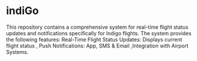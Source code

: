 # indiGo
This repository contains a comprehensive system for real-time flight status updates and notifications specifically for Indigo flights. The system provides the following features: Real-Time Flight Status Updates: Displays current flight status , Push Notifications: App, SMS &amp; Email ,Integration with Airport Systems.
